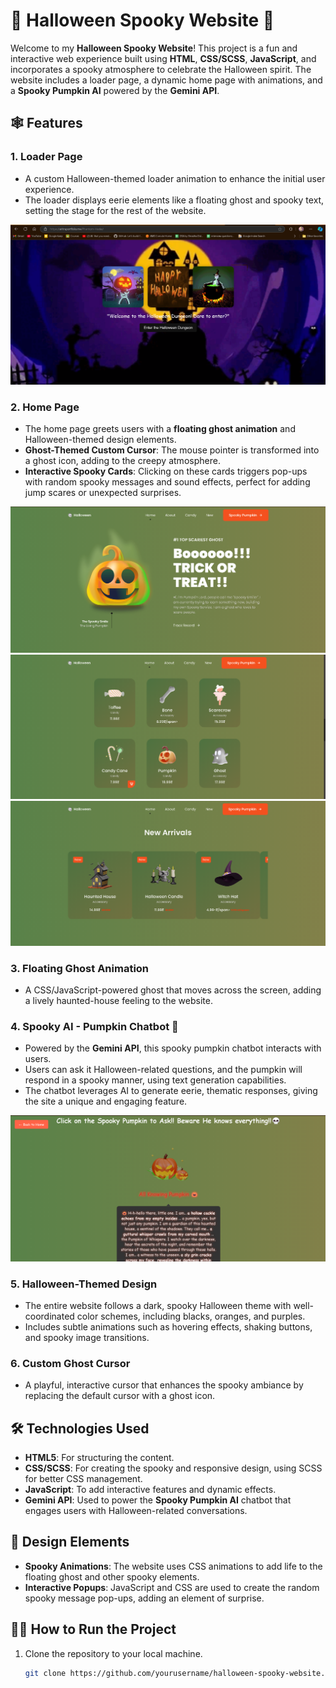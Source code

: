 # 🎃 Halloween Spooky Website 👻

Welcome to my **Halloween Spooky Website**! This project is a fun and interactive web experience built using **HTML**, **CSS/SCSS**, **JavaScript**, and incorporates a spooky atmosphere to celebrate the Halloween spirit. The website includes a loader page, a dynamic home page with animations, and a **Spooky Pumpkin AI** powered by the **Gemini API**.

## 🕸️ Features

### 1. **Loader Page**
- A custom Halloween-themed loader animation to enhance the initial user experience.
- The loader displays eerie elements like a floating ghost and spooky text, setting the stage for the rest of the website.
  
![Loader Page](./assets/screenshots/loadpage.png)

### 2. **Home Page**
- The home page greets users with a **floating ghost animation** and Halloween-themed design elements.
- **Ghost-Themed Custom Cursor**: The mouse pointer is transformed into a ghost icon, adding to the creepy atmosphere.
- **Interactive Spooky Cards**: Clicking on these cards triggers pop-ups with random spooky messages and sound effects, perfect for adding jump scares or unexpected surprises.

![Home Page 1](./assets/screenshots/homepage1.png)
![Home Page 2](./assets/screenshots/homepage2.png)
![Home Page 3](./assets/screenshots/homepage3.png)

### 3. **Floating Ghost Animation**
- A CSS/JavaScript-powered ghost that moves across the screen, adding a lively haunted-house feeling to the website.

### 4. **Spooky AI - Pumpkin Chatbot** 🎃
- Powered by the **Gemini API**, this spooky pumpkin chatbot interacts with users.
- Users can ask it Halloween-related questions, and the pumpkin will respond in a spooky manner, using text generation capabilities.
- The chatbot leverages AI to generate eerie, thematic responses, giving the site a unique and engaging feature.

![Pumpkin AI](./assets/screenshots/pumpkinai.png)

### 5. **Halloween-Themed Design**
- The entire website follows a dark, spooky Halloween theme with well-coordinated color schemes, including blacks, oranges, and purples.
- Includes subtle animations such as hovering effects, shaking buttons, and spooky image transitions.

### 6. **Custom Ghost Cursor**
- A playful, interactive cursor that enhances the spooky ambiance by replacing the default cursor with a ghost icon.
  
## 🛠️ Technologies Used

- **HTML5**: For structuring the content.
- **CSS/SCSS**: For creating the spooky and responsive design, using SCSS for better CSS management.
- **JavaScript**: To add interactive features and dynamic effects.
- **Gemini API**: Used to power the **Spooky Pumpkin AI** chatbot that engages users with Halloween-related conversations.
  
## 🎨 Design Elements

- **Spooky Animations**: The website uses CSS animations to add life to the floating ghost and other spooky elements.
- **Interactive Popups**: JavaScript and CSS are used to create the random spooky message pop-ups, adding an element of surprise.

## 🧑‍💻 How to Run the Project

1. Clone the repository to your local machine.
   ```bash
   git clone https://github.com/yourusername/halloween-spooky-website.git
